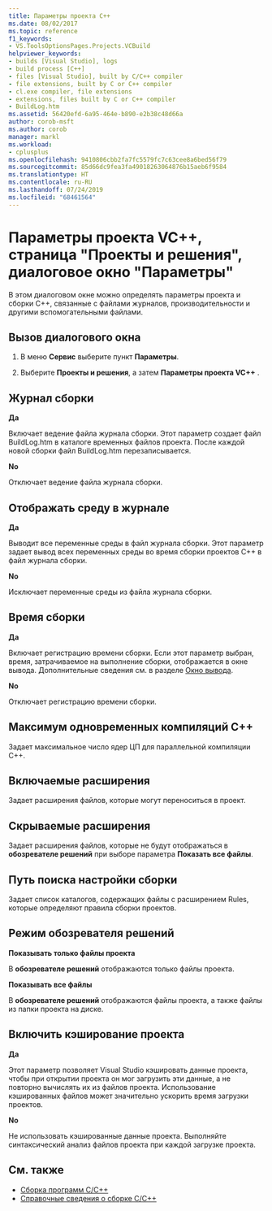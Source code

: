 ```yaml
---
title: Параметры проекта C++
ms.date: 08/02/2017
ms.topic: reference
f1_keywords:
- VS.ToolsOptionsPages.Projects.VCBuild
helpviewer_keywords:
- builds [Visual Studio], logs
- build process [C++]
- files [Visual Studio], built by C/C++ compiler
- file extensions, built by C or C++ compiler
- cl.exe compiler, file extensions
- extensions, files built by C or C++ compiler
- BuildLog.htm
ms.assetid: 56420efd-6a95-464e-b890-e2b38c48d66a
author: corob-msft
ms.author: corob
manager: markl
ms.workload:
- cplusplus
ms.openlocfilehash: 9410806cbb2fa7fc5579fc7c63cee8a6bed56f79
ms.sourcegitcommit: 85d66dc9fea3fa49018263064876b15aeb6f9584
ms.translationtype: HT
ms.contentlocale: ru-RU
ms.lasthandoff: 07/24/2019
ms.locfileid: "68461564"
---
```

# <a name="vc-project-settings-projects-and-solutions-options-dialog-box"></a>Параметры проекта VC++, страница "Проекты и решения", диалоговое окно "Параметры"

В этом диалоговом окне можно определять параметры проекта и сборки C++, связанные с файлами журналов, производительности и другими вспомогательными файлами.

## <a name="to-access-this-dialog-box"></a>Вызов диалогового окна

1. В меню **Сервис** выберите пункт **Параметры**.

2. Выберите **Проекты и решения**, а затем **Параметры проекта VC++** .

## <a name="build-logging"></a>Журнал сборки

 **Да**

  Включает ведение файла журнала сборки. Этот параметр создает файл BuildLog.htm в каталоге временных файлов проекта. После каждой новой сборки файл BuildLog.htm перезаписывается.

 **No**

  Отключает ведение файла журнала сборки.

## <a name="show-environment-in-log"></a>Отображать среду в журнале

 **Да**

 Выводит все переменные среды в файл журнала сборки. Этот параметр задает вывод всех переменных среды во время сборки проектов C++ в файл журнала сборки.

 **No**

 Исключает переменные среды из файла журнала сборки.

## <a name="build-timing"></a>Время сборки

 **Да**

  Включает регистрацию времени сборки. Если этот параметр выбран, время, затрачиваемое на выполнение сборки, отображается в окне вывода. Дополнительные сведения см. в разделе [Окно вывода](../../ide/reference/output-window.md).

 **No**

 Отключает регистрацию времени сборки.

## <a name="maximum-concurrent-c-compilations"></a>Максимум одновременных компиляций C++

Задает максимальное число ядер ЦП для параллельной компиляции C++.

## <a name="extensions-to-include"></a>Включаемые расширения

Задает расширения файлов, которые могут переноситься в проект.

## <a name="extensions-to-hide"></a>Скрываемые расширения

Задает расширения файлов, которые не будут отображаться в **обозревателе решений** при выборе параметра **Показать все файлы**.

## <a name="build-customization-search-path"></a>Путь поиска настройки сборки

Задает список каталогов, содержащих файлы с расширением Rules, которые определяют правила сборки проектов.

## <a name="solution-explorer-mode"></a>Режим обозревателя решений

**Показывать только файлы проекта**

В **обозревателе решений** отображаются только файлы проекта.

**Показывать все файлы**

В **обозревателе решений** отображаются файлы проекта, а также файлы из папки проекта на диске.

## <a name="enable-project-caching"></a>Включить кэширование проекта

**Да**

Этот параметр позволяет Visual Studio кэшировать данные проекта, чтобы при открытии проекта он мог загрузить эти данные, а не повторно вычислять их из файлов проекта. Использование кэшированных файлов может значительно ускорить время загрузки проектов.

**No**

Не использовать кэшированные данные проекта. Выполняйте синтаксический анализ файлов проекта при каждой загрузке проекта.

## <a name="see-also"></a>См. также

- [Сборка программ C/C++](/cpp/build/projects-and-build-systems-cpp)
- [Справочные сведения о сборке C/C++](/cpp/build/reference/c-cpp-building-reference)